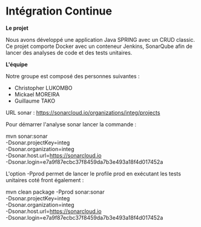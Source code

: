 # Intégration Continue

**Le projet**

Nous avons développé une application Java SPRING avec un CRUD classic. Ce projet comporte Docker avec un conteneur Jenkins, SonarQube afin de lancer des analyses de code et des tests unitaires.

**L'équipe**

Notre groupe est composé des personnes suivantes :
- Christopher LUKOMBO
- Mickael MOREIRA
- Guillaume TAKO

URL sonar : 
https://sonarcloud.io/organizations/integ/projects


Pour démarrer l'analyse sonar lancer la commande :

mvn sonar:sonar \
  -Dsonar.projectKey=integ \
  -Dsonar.organization=integ \
  -Dsonar.host.url=https://sonarcloud.io \
  -Dsonar.login=e7a9f87ecbc37f8459da7b3e493a18f4d017452a
  
L'option -Pprod permet de lancer le profile prod en exécutant les tests unitaires coté front également :
  
mvn clean package -Pprod sonar:sonar \
  -Dsonar.projectKey=integ \
  -Dsonar.organization=integ \
  -Dsonar.host.url=https://sonarcloud.io \
  -Dsonar.login=e7a9f87ecbc37f8459da7b3e493a18f4d017452a
